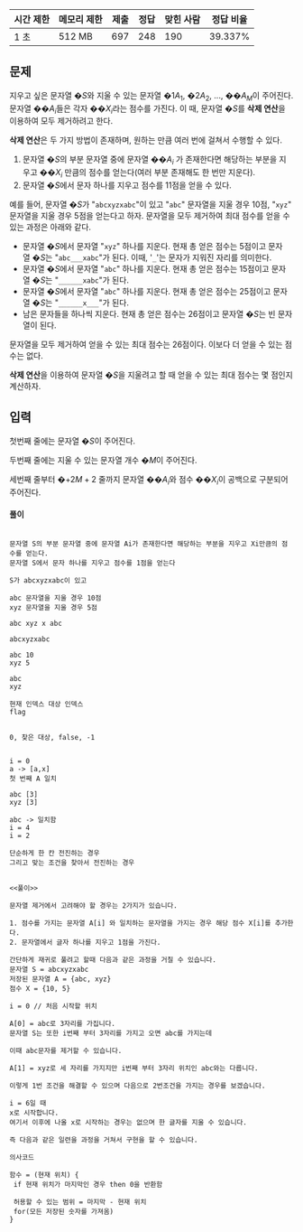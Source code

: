   

|시간 제한|메모리 제한|제출|정답|맞힌 사람|정답 비율|
|---|---|---|---|---|---|
|1 초|512 MB|697|248|190|39.337%|

## 문제

지우고 싶은 문자열 �$S$와 지울 수 있는 문자열 �1$A_{1}$, �2$A_{2}$, ..., ��$A_{M}$이 주어진다. 문자열 ��$A_{i}$들은 각자 ��$X_{i}$라는 점수를 가진다. 이 때, 문자열 �$S$를 **삭제 연산**을 이용하여 모두 제거하려고 한다.

**삭제 연산**은 두 가지 방법이 존재하며, 원하는 만큼 여러 번에 걸쳐서 수행할 수 있다.

1. 문자열 �$S$의 부분 문자열 중에 문자열 ��$A_{i}$ 가 존재한다면 해당하는 부분을 지우고 ��$X_{i}$ 만큼의 점수를 얻는다(여러 부분 존재해도 한 번만 지운다).
2. 문자열 �$S$에서 문자 하나를 지우고 점수를 1$1$점을 얻을 수 있다.

예를 들어, 문자열 �$S$가 "`abcxyzxabc`"이 있고 "`abc`" 문자열을 지울 경우 10점, "`xyz`" 문자열을 지울 경우 5점을 얻는다고 하자. 문자열을 모두 제거하여 최대 점수를 얻을 수 있는 과정은 아래와 같다.

- 문자열 �$S$에서 문자열 "`xyz`" 하나를 지운다. 현재 총 얻은 점수는 5점이고 문자열 �$S$는 "`abc___xabc`"가 된다. 이때, '`_`'는 문자가 지워진 자리를 의미한다.
- 문자열 �$S$에서 문자열 "`abc`" 하나를 지운다. 현재 총 얻은 점수는 15점이고 문자열 �$S$는 "`______xabc`"가 된다.
- 문자열 �$S$에서 문자열 "`abc`" 하나를 지운다. 현재 총 얻은 점수는 25점이고 문자열 �$S$는 "`______x___`"가 된다.
- 남은 문자들을 하나씩 지운다. 현재 총 얻은 점수는 26점이고 문자열 �$S$는 빈 문자열이 된다.

문자열을 모두 제거하여 얻을 수 있는 최대 점수는 26점이다. 이보다 더 얻을 수 있는 점수는 없다.

**삭제 연산**을 이용하여 문자열 �$S$을 지울려고 할 때 얻을 수 있는 최대 점수는 몇 점인지 계산하자.

## 입력

첫번째 줄에는 문자열 �$S$이 주어진다.

두번째 줄에는 지울 수 있는 문자열 개수 �$M$이 주어진다.

세번째 줄부터 �+2$M + 2$ 줄까지 문자열 ��$A_{i}$와 점수 ��$X_{i}$이 공백으로 구분되어 주어진다.


#### 풀이

```

문자열 S의 부분 문자열 중에 문자열 Ai가 존재한다면 해당하는 부분을 지우고 Xi만큼의 점수를 얻는다.
문자열 S에서 문자 하나를 지우고 점수를 1점을 얻는다

S가 abcxyzxabc이 있고 

abc 문자열을 지울 경우 10점
xyz 문자열을 지울 경우 5점

abc xyz x abc

abcxyzxabc

abc 10
xyz 5

abc
xyz

현재 인덱스 대상 인덱스
flag 


0, 찾은 대상, false, -1


i = 0
a -> [a,x]
첫 번째 A 일치

abc [3]
xyz [3]

abc -> 일치함
i = 4
i = 2

단순하게 한 칸 전진하는 경우
그리고 맞는 조건을 찾아서 전진하는 경우


<<풀이>> 

문자열 제거에서 고려해야 할 경우는 2가지가 있습니다.

1. 점수를 가지는 문자열 A[i] 와 일치하는 문자열을 가지는 경우 해당 점수 X[i]를 추가한다.
2. 문자열에서 글자 하나를 지우고 1점을 가진다.

간단하게 재귀로 풀려고 할때 다음과 같은 과정을 거칠 수 있습니다.
문자열 S = abcxyzxabc
저장된 문자열 A = {abc, xyz}
점수 X = {10, 5}

i = 0 // 처음 시작할 위치

A[0] = abc로 3자리를 가집니다.
문자열 S는 또한 i번째 부터 3자리를 가지고 오면 abc를 가지는데

이때 abc문자를 제거할 수 있습니다.

A[1] = xyz로 세 자리를 가지지만 i번째 부터 3자리 위치인 abc와는 다릅니다.

이렇게 1번 조건을 해결할 수 있으며 다음으로 2번조건을 가지는 경우를 보겠습니다.

i = 6일 때 
x로 시작합니다.
여기서 이후에 나올 x로 시작하는 경우는 없으며 한 글자를 지울 수 있습니다.

즉 다음과 같은 일련을 과정을 거쳐서 구현을 할 수 있습니다.

의사코드 

함수 = (현재 위치) {
 if 현재 위치가 마지막인 경우 then 0을 반환함 

 허용할 수 있는 범위 = 마지막 - 현재 위치
 for(모든 저장된 숫자를 가져옴)
}
```